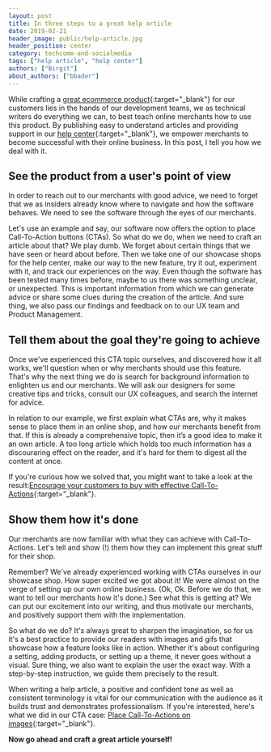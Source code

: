 ```yaml
---
layout: post
title: In three steps to a great help article
date: 2019-02-21
header_image: public/help-article.jpg
header_position: center
category: techcomm-and-socialmedia
tags: ["help article", "help center"]
authors: ["Birgit"]
about_authors: ["bbader"]
---
```


While crafting a [great ecommerce product](https://signup.beyondshop.cloud/epages){:target="_blank"} for our customers lies in the hands of our development teams, we as technical writers do everything we can, to best teach online merchants how to use this product.
By publishing easy to understand articles and providing support in our [help center](https://online-help.zendesk.com/hc/en-us){:target="_blank"}, we empower merchants to become successful with their online business.
In this post, I tell you how we deal with it.

## See the product from a user's point of view

In order to reach out to our merchants with good advice, we need to forget that we as insiders already know where to navigate and how the software behaves.
We need to see the software through the eyes of our merchants.

Let's use an example and say, our software now offers the option to place Call-To-Action buttons (CTAs).
So what do we do, when we need to craft an article about that?
We play dumb.
We forget about certain things that we have seen or heard about before.
Then we take one of our showcase shops for the help center, make our way to the new feature, try it out, experiment with it, and track our experiences on the way.
Even though the software has been tested many times before, maybe to us there was something unclear, or unexpected.
This is important information from which we can generate advice or share some clues during the creation of the article.
And sure thing, we also pass our findings and feedback on to our UX team and Product Management.

## Tell them about the goal they're going to achieve

Once we've experienced this CTA topic ourselves, and discovered how it all works, we'll question when or why merchants should use this feature.
That's why the next thing we do is search for background information to enlighten us and our merchants.
We will ask our designers for some creative tips and tricks, consult our UX colleagues, and search the internet for advice. 

In relation to our example, we first explain what CTAs are, why it makes sense to place them in an online shop, and how our merchants benefit from that.
If this is already a comprehensive topic, then it’s a good idea to make it an own article.
A too long article which holds too much information has a discouraring effect on the reader, and it's hard for them to digest all the content at once.

If you're curious how we solved that, you might want to take a look at the result:[Encourage your customers to buy with effective Call-To-Actions](https://online-help.zendesk.com/hc/en-us/articles/360012788673){:target="_blank"}.

## Show them how it's done

Our merchants are now familiar with what they can achieve with Call-To-Actions.
Let's tell and show (!) them how they can implement this great stuff for their shop.

Remember?
We've already experienced working with CTAs ourselves in our showcase shop.
How super excited we got about it!
We were almost on the verge of setting up our own online business.
(Ok, Ok. Before we do that, we want to tell our merchants how it's done.)
See what this is getting at?
We can put our excitement into our writing, and thus motivate our merchants, and positively support them with the implementation.

So what do we do?
It's always great to sharpen the imagination, so for us it's a best practice to provide our readers with images and gifs that showcase how a feature looks like in action.
Whether it's about configuring a setting, adding products, or setting up a theme, it never goes without a visual.
Sure thing, we also want to explain the user the exact way.
With a step-by-step instruction, we guide them precisely to the result.

When writing a help article, a positive and confident tone as well as consistent terminology is vital for our communication with the audience as it builds trust and demonstrates professionalism.
If you're interested, here's what we did in our CTA case: [Place Call-To-Actions on images](https://online-help.zendesk.com/hc/en-us/articles/360012744354){:target="_blank"}.

**Now go ahead and craft a great article yourself!** 